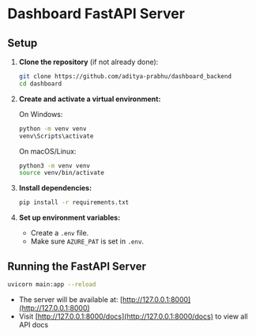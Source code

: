 # Dashboard FastAPI Server

## Setup

1. **Clone the repository** (if not already done):

   ```sh
   git clone https://github.com/aditya-prabhu/dashboard_backend
   cd dashboard
   ```

2. **Create and activate a virtual environment:**

   On Windows:
   ```sh
   python -m venv venv
   venv\Scripts\activate
   ```

   On macOS/Linux:
   ```sh
   python3 -m venv venv
   source venv/bin/activate
   ```

3. **Install dependencies:**

   ```sh
   pip install -r requirements.txt
   ```

4. **Set up environment variables:**

   - Create a `.env` file.
   - Make sure `AZURE_PAT` is set in `.env`.

## Running the FastAPI Server

```sh
uvicorn main:app --reload
```

- The server will be available at: [http://127.0.0.1:8000](http://127.0.0.1:8000)
- Visit [http://127.0.0.1:8000/docs](http://127.0.0.1:8000/docs) to view all API docs

